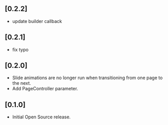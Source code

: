 ## [0.2.2]

* update builder callback

## [0.2.1]

* fix typo

## [0.2.0]

* Slide animations are no longer run when transitioning from one page to the next.
* Add PageController parameter.

## [0.1.0] 

* Initial Open Source release.

